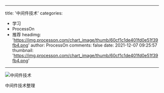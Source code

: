 
---
title: '中间件技术'
categories: 
 - 学习
 - ProcessOn
 - 推荐
headimg: 'https://img.processon.com/chart_image/thumb/60cf1c1de401fd0e51f39fb4.png'
author: ProcessOn
comments: false
date: 2021-12-07 09:25:57
thumbnail: 'https://img.processon.com/chart_image/thumb/60cf1c1de401fd0e51f39fb4.png'
---

<div>   
<img class="thumb" alt="中间件技术" src="https://img.processon.com/chart_image/thumb/60cf1c1de401fd0e51f39fb4.png" referrerpolicy="no-referrer">
<p>中间件技术整理</p>  
</div>
            